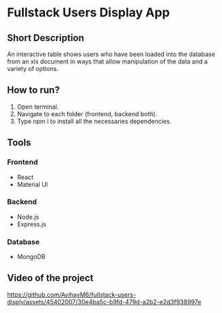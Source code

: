 # Fullstack Users Display App
## Short Description
An interactive table shows users who have been loaded into the database from an xls document in ways that allow manipulation of the data and a variety of options.
## How to run?
1. Open terminal.
2. Navigate to each folder (frontend, backend both).
3. Type npm i to install all the necessaries dependencies.
## Tools
### Frontend
* React
* Material UI
### Backend
* Node.js
* Express.js
### Database
* MongoDB
## Video of the project
https://github.com/AvihayM6/fullstack-users-disply/assets/45402007/30e4ba5c-b9fd-479d-a2b2-e2d3f938997e


